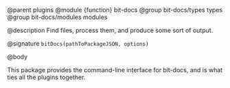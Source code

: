 @parent plugins
@module {function} bit-docs
@group bit-docs/types types
@group bit-docs/modules modules

@description Find files, process them, and produce some sort of output.

@signature `bitDocs(pathToPackageJSON, options)`

@body

This package provides the command-line interface for bit-docs, and is what
ties all the plugins together.
